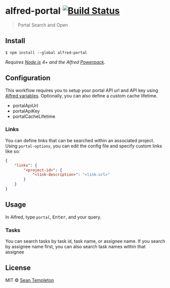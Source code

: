 # alfred-portal [![Build Status](https://travis-ci.org/LordZardeck/alfred-portal.svg?branch=master)](https://travis-ci.org/LordZardeck/alfred-portal)

> Portal Search and Open


## Install

```
$ npm install --global alfred-portal
```

*Requires [Node.js](https://nodejs.org) 4+ and the Alfred [Powerpack](https://www.alfredapp.com/powerpack/).*

## Configuration

This workflow requires you to setup your portal API url and API key using [Alfred variables](https://www.alfredapp.com/help/workflows/advanced/variables/). Optionally, you can also define a custom cache lifetime.

- portalApiUrl
- portalApiKey
- portalCacheLifetime

### Links

You can define links that can be searched within an associated project. Using `portal-options`, you can edit the config
file and specify custom links like so:

```json
{
	"links": {
		"<project-id>": {
			"<link-description>": "<link-url>"
		}
	}
}
```



## Usage

In Alfred, type `portal`, <kbd>Enter</kbd>, and your query.

### Tasks

You can search tasks by task id, task name, or assignee name. If you search by assignee name first, you can also search task names within that assignee

## License

MIT © [Sean Templeton](https://templeton.io)
